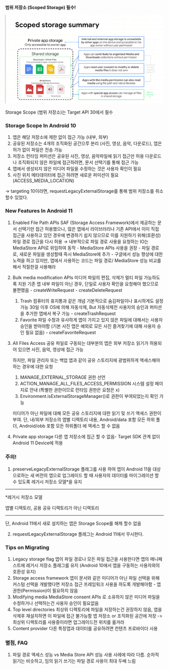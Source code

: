 **범위 저장소 (Scoped Storage) 필수!**

<img src="./04_Storage_Access_With_Android_11/1.png" width="600">

Storage Scope (범위 저장소)는 Target API 30에서 필수

### **Storage Scope In Android 10**

1. 앱은 해당 저장소에 제한 없이 접근 가능 (내부, 외부)
2. 공유된 저장소는 4개의 조직화된 공간으루 분리 (사진, 영상, 음악, 다운로드), 앱은 허가 없이 파일은 전송 가능
3. 저장소 런타임 퍼미션은 공유된 사진, 영상, 음악파일에 읽기 접근만 허용
   다운로드나 조직화되지 않은 파일에 접근하려면, 문서 선택기를 통해 접근 가능
4. 앱에서 생성되지 않은 미디어 파일을 수정하는 것은 사용자 확인이 필요
5.  사진 위치 메타데이터에 접근 하려면 새로운 퍼미션이 필요 (ACCESS_MEDIA_LOCATION)

→ targeting 10이라면, requestLegacyExternalStorage를 통해 범위 저장소를 취소 할수 있었다.

 

### **New Features In Android 11**

1. Enabled File Path APIs
   SAF (Storage Access Framework)에서 제공하는 문서 선택기만 접근 허용했으나, 많은 앱에서 라이브러리나 기존 API에서 이미 직접 접근을 사용하고 있던 경우에 변경하기 쉽지 않으므로 이를 지원하기 위해(호환성) 파일 경로 접근을 다시 허용 → 내부적으로 파일 경로 사용을 요청하는 IO는 MediaStore API로 위임하여 동작
   \- MediaStore APIs 사용을 권장
   \- 파일 경로로, 새로운 파일을 생성할때 즉시 MediaStore에 추가
   \- 구글에서 성능 향상에 대한 노력을 하고 있지만, 앱에서 사용하는 코드는 파일 경로/ MediaStore 성능 비교를 해서 적절한걸 사용해라

   

2. Bulk media modification APIs 
   미디어 파일의 편집, 삭제가 멀티 파일 가능하도록 지원
   기존 앱 내부 파일이 아닌 경우, 단일로 사용자 확인을 요청해야 했으므로 불편했음
   \- createWriteRequest
   \- createDeleteRequest

   1) Trash 
   컴퓨터의 휴지통과 같은 개념
   기본적으로 숨김파일이나 표시하게도 설정 가능
   30일 이후 OS에 의해 자동삭제, But 자동삭제전 사용자의 승인과 퍼미션을 추가한 앱에서 복구 가능
   \- createTrashRequest
   2) Favorite
   파일 수정과 유사하게 앱이 가지고 있지 않은 파일에 대해서는 사용자 승인을 받아야함 (기본 사진 앱은 예외로 모든 사진 즐겨찾기에 대해 사용자 승인 필요 없음)
   \- createFavoriteRequest

   

3. All Files Access
   공유 파일로 구동되는 대부분의 앱은 외부 저장소 읽기가 허용되어 있으면 사진, 음악, 영상에 접근 가능

   하지만, 파일 관리자 또는 백업 앱과 같이 공유 스토리지에 광범위하게 액세스해야하는 경우에 대한 요청
   1) MANAGE_EXTERNAL_STORAGE ​​권한 선언
   2) ACTION_MANAGE_ALL_FILES_ACCESS_PERMISSION 시스템 설정 페이지로 안내 (특별한 권한이므로 런타임 권한은 요청은 x)
   3) Environment.isExternalStorageManager()로 권한이 부여되었는지 확인 가능

   미디어가 아닌 파일에 대해 모든 공유 스토리지에 대한 읽기 및 쓰기 액세스 권한이 부여. 
   단, 내/외부 저장소의 앱별 디렉토리 내용, Android/data 포함 모든 하위 폴더, Android/obb 포함 모든 하위폴더 에 액세스 할 수 없음

   

4. Private app storage 
   다른 앱 저장소에 접근 할 수 없음- Target SDK 관계 없이 Android 11 Device에 적용

   

 

### 주의!

1. preserveLegacyExternalStorage 플래그를 사용 하여 앱이 Android 11을 대상으로하는 새 버전의 앱으로 업그레이드 할 때 사용자의 데이터를 마이그레이션 할 수 있도록 레거시 저장소 모델*을 유지

------

*레거시 저장소 모델

앱별 디렉토리, 공용 공유 디렉토리가 아닌 디렉토리

------

단, Android 11에서 새로 설치하는 앱은 Storage Scope를 해제 할수 없음

 

2. requestLegacyExternalStorage 플래그는 Android 11에서 무시한다.

 

### **Tips on Migrating**

1. Legacy storage flag
   앱이 파일 경로나 모든 파일 접근을 사용한다면 앱의 메니페스트에 레거시 저장소 플래그를 유지 (Android 10에서 앱을 구동하는 사용자와의 호환성 유지)
2. Storage access framework
   앱이 문서와 같은 미디어가 아닌 파일 선택을 위해 커스텀 선택을 개발했다면 저장소 접근 프레임워크 사용을 하도록 개발해아함 - 앱 권한(Permission)이 필요하지 않음
3. Modifying media
   MediaStore consent APIs 로  소유하지 않은 미디어 파일을 수정하거나 선택하는건 사용자 승인이 필요없음
4. Top level directories
   최상위 디렉토리에 파일을 저장하는건 권장하지 않음, 앱을 삭제후 재설치하면 이 파일에 접근 불가능함
   앱 저장소 or 조직화된 공간에 저장
   -> 최상위 디렉토리를 사용중이라면 업그레이드전 위치를 옮겨라
5. Content provider
   다른 특정앱과 데이터를 공유하려면 컨텐츠 프로바이더 사용

 

 

### **별첨, FAQ** 

1. 파일 경로 엑세스 성능 vs Media Store API 성능
   사용 사례에 따라 다름. 순차적 읽기는 비슷하고, 임의 읽기 쓰기는 파일 경로 사용이 최대 두배 느림